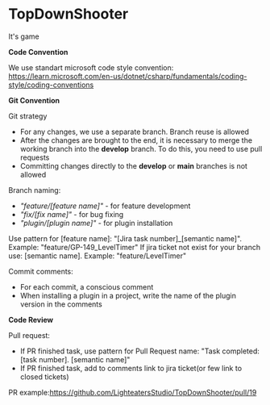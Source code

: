 # TopDownShooter
It's game


<b>Code Convention</b>

We use standart microsoft code style convention: https://learn.microsoft.com/en-us/dotnet/csharp/fundamentals/coding-style/coding-conventions



<b>Git Convention</b>

Git strategy
* For any changes, we use a separate branch. Branch reuse is allowed
* After the changes are brought to the end, it is necessary to merge the working branch into the <b>develop</b> branch. To do this, you need to use pull requests
* Committing changes directly to the <b>develop</b> or <b>main</b> branches is not allowed

Branch naming:
* <i>"feature/[feature name]"</i> - for feature development
* <i>"fix/[fix name]"</i> - for bug fixing
* <i>"plugin/[plugin name]"</i> - for plugin installation

Use pattern for [feature name]: "[Jira task number]_[semantic name]". Example: "feature/GP-149_LevelTimer"
If jira ticket not exist for your branch use: [semantic name]. Example: "feature/LevelTimer"


Commit comments:
* For each commit, a conscious comment
* When installing a plugin in a project, write the name of the plugin version in the comments


<b>Code Review</b>

Pull request:
* If PR finished task, use pattern for Pull Request name: "Task completed:[task number]. [semantic name]"
* If PR finished task, add to comments link to jira ticket(or few link to closed tickets)

PR example:https://github.com/LighteatersStudio/TopDownShooter/pull/19
